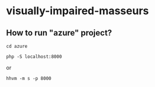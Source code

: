 # visually-impaired-masseurs

## How to run "azure" project?

``cd azure``

``php -S localhost:8000``

or

``hhvm -m s -p 8000``
